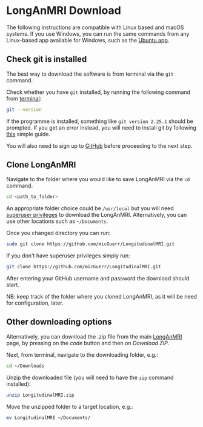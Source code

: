 # LongAnMRI Download

The following instructions are compatible with Linux based and macOS systems.
If you use Windows, you can run the same commands from any Linux-based app available for Windows, such as the [Ubuntu app](https://www.microsoft.com/en-gb/search?q=ubuntu).

## Check git is installed
The best way to download the software is from terminal via the `git` command.

Check whether you have `git` installed, by running the following command from [terminal](https://towardsdatascience.com/a-quick-guide-to-using-command-line-terminal-96815b97b955):
```bash
git --version
```
If the programme is installed, something like `git version 2.25.1` should be prompted.
If you get an error instead, you will need to install git by following [this](https://git-scm.com/book/en/v2/Getting-Started-Installing-Git) simple guide.

You will also need to sign up to [GitHub](https://github.com/) before proceeding to the next step.

## Clone LongAnMRI
Navigate to the folder where you would like to save LongAnMRI via the `cd` command.
```bash
cd <path_to_folder>
```
An appropriate folder choice could be `/usr/local` but you will need [superuser privileges](https://en.wikipedia.org/wiki/Superuser) to download the LongAnMRI.
Alternatively, you can use other locations such as `~/Documents`.

Once you changed directory you can run:
```bash
sudo git clone https://github.com/micGuerr/LongitudinalMRI.git
```
If you don't have superuser privileges simply run:
```bash
git clone https://github.com/micGuerr/LongitudinalMRI.git
```
After entering your GitHub username and password the download should start.

NB: keep track of the folder where you cloned LongAnMRI, as it will be need for configuration, later.

## Other downloading options
Alternatively, you can download the .zip file from the main [LongAnMRI](https://github.com/micGuerr/LongitudinalMRI) page, by pressing on the *code* button and then on *Download ZIP*.

Next, from terminal, navigate to the downloading folder, e.g.:
```bash
cd ~/Downloads
```
Unzip the downloaded file (you will need to have the `zip` command installed):
```bash
unzip LongitudinalMRI.zip
```

Move the unzipped folder to a target location, e.g.:
```bash
mv LongitudinalMRI ~/Documents/
```

